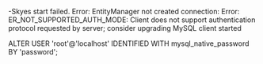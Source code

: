 -Skyes start failed. Error: EntityManager not created connection: Error: ER_NOT_SUPPORTED_AUTH_MODE: Client does not support authentication protocol requested by server; consider upgrading MySQL client
started

ALTER USER 'root'@'localhost' IDENTIFIED WITH mysql_native_password BY 'password';